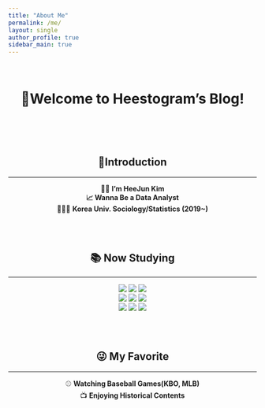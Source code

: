 ```yaml
---
title: "About Me"
permalink: /me/
layout: single
author_profile: true
sidebar_main: true
---
```


<div align="center">

<br>
 
# 👋**Welcome to Heestogram’s Blog!**

<br><br><br>

## 🙌**Introduction**

---

👦🏻 **I’m HeeJun Kim**<br>
**📈 Wanna Be a Data Analyst**<br>
🧑🏻‍🎓 **Korea Univ. Sociology/Statistics (2019~)**

<br><br>

## **📚 Now Studying**

---

  <img src="https://img.shields.io/badge/Python-3776AB?style=flat&logo=Python&logoColor=white"/> <img src="https://img.shields.io/badge/R-276DC3?style=flat&logo=R&logoColor=white"/> <img src="https://img.shields.io/badge/MySQL-4479A1?style=flat&logo=MySQL&logoColor=white"/><br>
  <img src="https://img.shields.io/badge/Git-F05032?style=flat&logo=Git&logoColor=white"/> <img src="https://img.shields.io/badge/scikit-learn-F7931E?style=flat&logo=scikit-learn&logoColor=white"/> <img src="https://img.shields.io/badge/TensorFlow-FF6F00?style=flat&logo=TensorFlow&logoColor=white"/><br>
  <img src="https://img.shields.io/badge/HTML5-E34F26?style=flat&logo=HTML5&logoColor=white"/> <img src="https://img.shields.io/badge/CSS3-1572B6?style=flat&logo=CSS3&logoColor=white"/> <img src="https://img.shields.io/badge/JavaScript-F7DF1E?style=flat&logo=JavaScript&logoColor=white"/>


<br><br>

## 😜 My Favorite

---

⚾ **Watching Baseball Games(KBO, MLB)**<br>
📺 **Enjoying Historical Contents**





  
</div>
